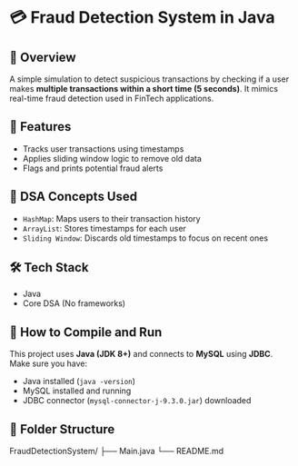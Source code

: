 # 💳 Fraud Detection System in Java

## 📌 Overview
A simple simulation to detect suspicious transactions by checking if a user makes **multiple transactions within a short time (5 seconds)**. It mimics real-time fraud detection used in FinTech applications.

## 🚀 Features
- Tracks user transactions using timestamps
- Applies sliding window logic to remove old data
- Flags and prints potential fraud alerts

## 🧠 DSA Concepts Used
- `HashMap`: Maps users to their transaction history
- `ArrayList`: Stores timestamps for each user
- `Sliding Window`: Discards old timestamps to focus on recent ones

## 🛠️ Tech Stack
- Java
- Core DSA (No frameworks)

## 🚀 How to Compile and Run

This project uses **Java (JDK 8+)** and connects to **MySQL** using **JDBC**.  
Make sure you have:
- Java installed (`java -version`)
- MySQL installed and running
- JDBC connector (`mysql-connector-j-9.3.0.jar`) downloaded

## 📂 Folder Structure
FraudDetectionSystem/
├── Main.java
└── README.md
